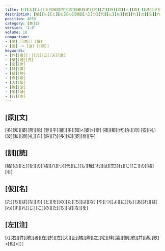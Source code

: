 ```yaml
---
title: [（][太][上][皇][御][在][於][難][波][宮][之][時][歌][七][首] [[清][足][姫][天][皇][也]][）] / [御][製][歌][一][首]
description: [橘][の][と][を][の][橘][八][つ][代][に][も][我][れ][は][忘][れ][じ][こ][の][橘][を]
position: 4058
category: [巻]18
version: '1.0'
volume: 18
comparison:
- [歌] [[西]] [謌]
- [婆] -> [波] [[類]]
keywords:
- [作][者][：][元][正][天][皇]
- [橘][諸][兄]
- [宴][席]
- [肆][宴]
- [植][物]
- [寿][歌]
- [大][阪]
- [難][波]
- [伝][誦]
- [行][幸]
---
```


## [原][文]

[多][知][婆][奈][能] [登][乎][能][多][知]<[婆]>[奈] [夜][都][代][尓][母] [安][礼][波][和][須][礼][自] [許][乃][多][知][婆][奈][乎]

## [訓][読]

[橘][の][と][を][の][橘][八][つ][代][に][も][我][れ][は][忘][れ][じ][こ][の][橘][を]

## [仮][名]

[た][ち][ば][な][の] [と][を][の][た][ち][ば][な] [や][つ][よ][に][も] [あ][れ][は][わ][す][れ][じ] [こ][の][た][ち][ば][な][を]

## [左][注]

[（][右][件][歌][者][在][於][左][大][臣][橘][卿][之][宅][肆][宴][御][歌][并][奏][歌]<[也]>[）]
